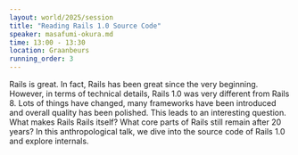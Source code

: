 ```yaml
---
layout: world/2025/session
title: "Reading Rails 1.0 Source Code"
speaker: masafumi-okura.md
time: 13:00 - 13:30
location: Graanbeurs
running_order: 3
---
```


Rails is great. In fact, Rails has been great since the very beginning. However, in terms of technical details, Rails 1.0 was very different from Rails 8. Lots of things have changed, many frameworks have been introduced and overall quality has been polished.
This leads to an interesting question. What makes Rails Rails itself? What core parts of Rails still remain after 20 years?
In this anthropological talk, we dive into the source code of Rails 1.0 and explore internals.
